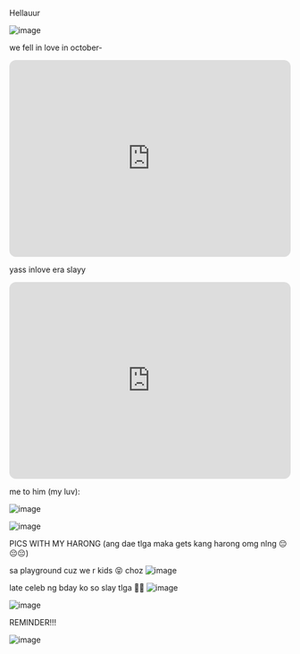 Hellauur

![image](https://user-images.githubusercontent.com/122416527/212852989-7b09e778-857b-4183-87d3-fe6466a1fc9a.png)

we fell in love in october-
<iframe style="border-radius:12px" src="https://open.spotify.com/embed/track/6IPwKM3fUUzlElbvKw2sKl?utm_source=generator" width="100%" height="352" frameBorder="0" allowfullscreen="" allow="autoplay; clipboard-write; encrypted-media; fullscreen; picture-in-picture" loading="lazy"></iframe>


yass inlove era slayy

<iframe style="border-radius:12px" src="https://open.spotify.com/embed/playlist/0LyH1LzmjQeZk58PpUxcH1?utm_source=generator" width="100%" height="352" frameBorder="0" allowfullscreen="" allow="autoplay; clipboard-write; encrypted-media; fullscreen; picture-in-picture" loading="lazy"></iframe>

me to him (my luv): 

![image](https://user-images.githubusercontent.com/122416527/212857751-36acc8ea-bd21-4878-9a6c-a0aa2766e187.png)

![image](https://user-images.githubusercontent.com/122416527/212857898-2f0df0fd-49fd-42c1-a7b1-cfbc34fa7a86.png)




PICS WITH MY HARONG 
(ang dae tlga maka gets kang harong omg nlng 😔😔😔)



sa playground cuz we r kids 😝 choz
![image](https://user-images.githubusercontent.com/122416527/212849860-2e328a0f-710f-455e-b66c-9ff9d0fa16fc.png)



late celeb ng bday ko so slay tlga 🥰🥰
![image](https://user-images.githubusercontent.com/122416527/212850545-61d961b3-b5ae-4c3a-a65b-5a4e09998106.png)

![image](https://user-images.githubusercontent.com/122416527/212850774-fcaa80bd-18a1-4b9a-a38f-054d3bc95ece.png)


REMINDER!!!

![image](https://user-images.githubusercontent.com/122416527/212858528-85338abc-605e-4d45-8d95-6aa180a89e56.png)

